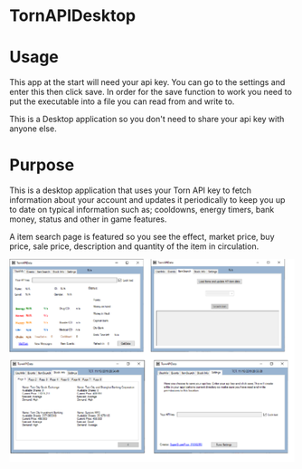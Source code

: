 # TornAPIDesktop

# Usage
This app at the start will need your api key. You can go to the settings and enter this then click save. In order for the save function to work you need to put the executable into a file you can read from and write to.

This is a Desktop application so you don't need to share your api key with anyone else.

# Purpose

This is a desktop application that uses your Torn API key to fetch information about your account and updates it periodically to keep you up to date on typical information such as; cooldowns, energy timers, bank money, status and other in game features.

A item search page is featured so you see the effect, market price, buy price, sale price, description and quantity of the item in circulation.

<img src= "https://github.com/ddmrd/TornAPIDesktop/blob/master/TornAPIDesktop.png" alt = "api"/>

